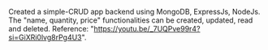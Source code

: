 Created a simple-CRUD app backend using MongoDB, ExpressJs, NodeJs. The "name, quantity, price" functionalities can be created, updated, read and deleted. Reference: "https://youtu.be/_7UQPve99r4?si=GiXRi0lvg8rPg4U3".
